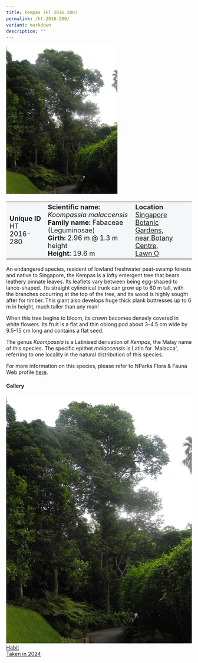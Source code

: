 ```yaml
---
title: Kempas (HT 2016 280)
permalink: /ht-2016-280/
variant: markdown
description: ""
---
```

<div class="isomer-image-wrapper">
<img style="width: 60%" src="/images/Heritage_trees_photos/koomal_ht2016-280_habit.jpg">
</div><table style="minWidth: 100px; font-size: 18px; background: #F4F6F7">
<tbody><tr>
<td rowspan="1" colspan="1">
<strong>Unique ID</strong>
<br>HT 2016-280
</td>
<td rowspan="1" colspan="1">
	<strong>Scientific name:</strong> <em>Koompassia malaccensis</em>
<br><strong>Family name: </strong>Fabaceae (Leguminosae)
<br><strong>Girth: </strong>2.96 m @ 1.3 m height
<br><strong>Height: </strong>19.6 m
</td>
<td rowspan="1" colspan="1">
<strong>Location</strong><a href="https://www.onemap.gov.sg/?lat=1.310499999984973&amp;lng=103.81740999999552">
 <br>Singapore Botanic Gardens,<br>near Botany Centre,<br>Lawn O</a>
</td>
</tr>
</tbody>
</table>
<p>An endangered species, resident of lowland freshwater peat-swamp forests and native to Singapore, the Kempas is a lofty emergent tree that bears leathery pinnate leaves. Its leaflets vary between being egg-shaped to lance-shaped. &nbsp;Its straight cylindrical trunk can grow up to 60 m tall, with the branches occurring at the top of the tree, and its wood is highly sought after for timber. This giant also develops huge thick plank buttresses up to 6 m in height, much taller than any man!</p>

<p>When this tree begins to bloom, its crown becomes densely covered in white flowers. Its fruit is a flat and thin oblong pod about 3–4.5 cm wide by 9.5–15 cm long and contains a flat seed.</p>

<p>The genus <em>Koompassia</em> is a Latinised derivation of <em>Kempas</em>, the Malay name of this species. The specific epithet <em>malaccensis</em> is Latin for 'Malacca', referring to one locality in the natural distribution of this species.</p>

<p>For more information on this species, please refer to NParks Flora &amp; Fauna Web profile <a href="https://www.nparks.gov.sg/florafaunaweb/flora/2/9/2984">here</a>.</p>

<h4><b>Gallery</b></h4>
<div class="isomer-card-grid">
<a href="/images/Heritage_trees_photos/koomal_ht2016-280_habit.jpg" class="isomer-card">
<div class="isomer-card-image">
<div class="isomer-image-wrapper"><img src="/images/Heritage_trees_photos/koomal_ht2016-280_habit.jpg"></div></div>
<div class="isomer-card-body"><div class="isomer-card-title">Habit</div><div class="isomer-card-description">Taken in 2024</div></div></a><p></p></div>